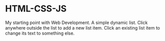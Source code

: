 # HTML-CSS-JS
My starting point with Web Development.
A simple dynamic list. Click anywhere outside the list to add a new list item. Click an existing list item to change its text to something else. 
